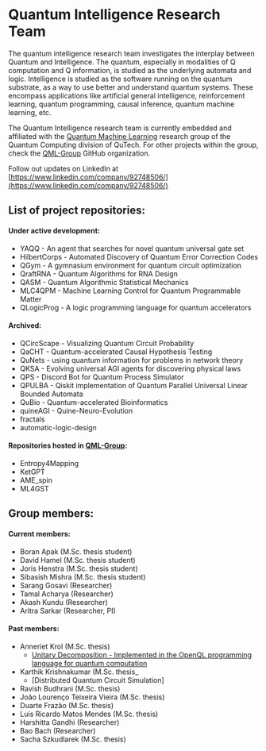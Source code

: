 # Quantum Intelligence Research Team

The quantum intelligence research team investigates the interplay between Quantum and Intelligence. The quantum, especially in modalities of Q computation and Q information, is studied as the underlying automata and logic. Intelligence is studied as the software running on the quantum substrate, as a way to use better and understand quantum systems. These encompass applications like artificial general intelligence, reinforcement learning, quantum programming, causal inference, quantum machine learning, etc.

The Quantum Intelligence research team is currently embedded and affiliated with the [Quantum Machine Learning](https://www.tudelft.nl/en/eemcs/the-faculty/departments/quantum-computer-engineering/sections/quantum-circuits-architectures-and-technology/groups/quantum-machine-learning) research group of the Quantum Computing division of QuTech. For other projects within the group, check the [QML-Group](https://github.com/QML-Group) GitHub organization.

Follow out updates on LinkedIn at [https://www.linkedin.com/company/92748506/](https://www.linkedin.com/company/92748506/)

## List of project repositories:
#### Under active development:
* YAQQ - An agent that searches for novel quantum universal gate set
* HilbertCorps - Automated Discovery of Quantum Error Correction Codes
* QGym - A gymnasium environment for quantum circuit optimization
* QraftRNA - Quantum Algorithms for RNA Design
* QASM - Quantum Algorithmic Statistical Mechanics
* MLC4QPM - Machine Learning Control for Quantum Programmable Matter
* QLogicProg - A logic programming language for quantum accelerators
#### Archived:
* QCircScape - Visualizing Quantum Circuit Probability
* QaCHT - Quantum-accelerated Causal Hypothesis Testing
* QuNets - using quantum information for problems in network theory
* QKSA - Evolving universal AGI agents for discovering physical laws
* QPS - Discord Bot for Quantum Process Simulator
* QPULBA - Qiskit implementation of Quantum Parallel Universal Linear Bounded Automata
* QuBio - Quantum-accelerated Bioinformatics
* quineAGI - Quine-Neuro-Evolution
* fractals
* automatic-logic-design
#### Repositories hosted in [QML-Group](https://github.com/QML-Group):
* Entropy4Mapping
* KetGPT
* AME_spin
* ML4GST 

## Group members:
#### Current members:
* Boran Apak (M.Sc. thesis student)
* David Hamel (M.Sc. thesis student)
* Joris Henstra (M.Sc. thesis student)
* Sibasish Mishra (M.Sc. thesis student)
* Sarang Gosavi (Researcher)
* Tamal Acharya (Researcher)
* Akash Kundu (Researcher)
* Aritra Sarkar (Researcher, PI)
#### Past members:
* Anneriet Krol (M.Sc. thesis)
  - [Unitary Decomposition - Implemented in the OpenQL programming language for quantum computation](http://resolver.tudelft.nl/uuid:9c60d13d-4f42-4d8b-bc23-5de92d7b9600)
* Karthik Krishnakumar (M.Sc. thesis_
  - [Distributed Quantum Circuit Simulation]
* Ravish Budhrani (M.Sc. thesis)
* João Lourenço Teixeira Vieira (M.Sc. thesis)
* Duarte Frazão (M.Sc. thesis)
* Luís Ricardo Matos Mendes (M.Sc. thesis)
* Harshitta Gandhi (Researcher)
* Bao Bach (Researcher)
* Sacha Szkudlarek (M.Sc. thesis)
